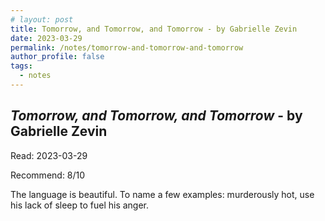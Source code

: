 ```yaml
---
# layout: post
title: Tomorrow, and Tomorrow, and Tomorrow - by Gabrielle Zevin
date: 2023-03-29
permalink: /notes/tomorrow-and-tomorrow-and-tomorrow
author_profile: false
tags:
  - notes
---
```


## *Tomorrow, and Tomorrow, and Tomorrow* - by Gabrielle Zevin

Read: 2023-03-29

Recommend: 8/10

The language is beautiful. To name a few examples: murderously hot, use his lack of sleep to fuel his anger. 
